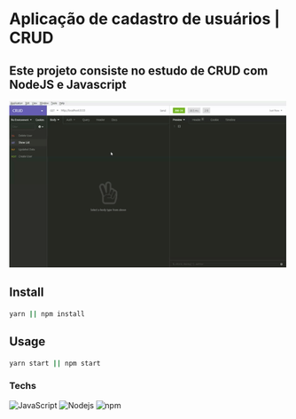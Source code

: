 # Aplicação de cadastro de usuários | CRUD

## Este projeto consiste no estudo de CRUD com NodeJS e Javascript

<img src="https://github.com/mattheussAL/crud/blob/main/.github/Untitled_%20Dec%2021%2C%202020%201_55%20PM.gif" width="500" height="300" />

## Install

```sh
yarn || npm install
```

## Usage

```sh
yarn start || npm start
```

### Techs
![JavaScript](https://img.shields.io/badge/-JavaScript-F7B93E?style=flat-square&logo=javascript&logoColor=fff)
![Nodejs](https://img.shields.io/badge/-Node.js-43853d?style=flat-square&logo=Node.js&logoColor=white)
![npm](https://img.shields.io/badge/-NPM-CB3837?style=flat-square&logo=npm&logoColor=white)
